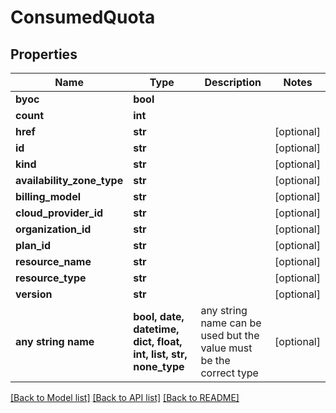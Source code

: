 # ConsumedQuota


## Properties
Name | Type | Description | Notes
------------ | ------------- | ------------- | -------------
**byoc** | **bool** |  | 
**count** | **int** |  | 
**href** | **str** |  | [optional] 
**id** | **str** |  | [optional] 
**kind** | **str** |  | [optional] 
**availability_zone_type** | **str** |  | [optional] 
**billing_model** | **str** |  | [optional] 
**cloud_provider_id** | **str** |  | [optional] 
**organization_id** | **str** |  | [optional] 
**plan_id** | **str** |  | [optional] 
**resource_name** | **str** |  | [optional] 
**resource_type** | **str** |  | [optional] 
**version** | **str** |  | [optional] 
**any string name** | **bool, date, datetime, dict, float, int, list, str, none_type** | any string name can be used but the value must be the correct type | [optional]

[[Back to Model list]](../README.md#documentation-for-models) [[Back to API list]](../README.md#documentation-for-api-endpoints) [[Back to README]](../README.md)


